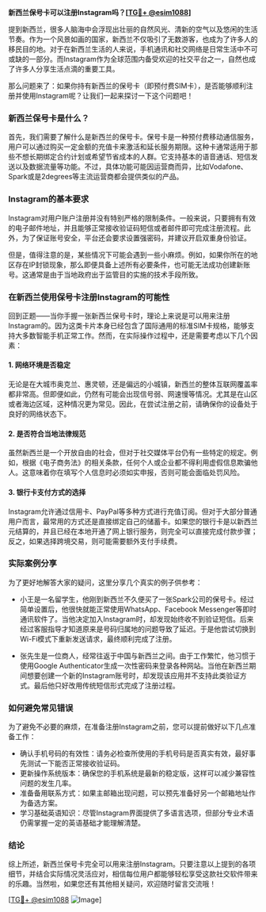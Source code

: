 **新西兰保号卡可以注册Instagram吗？[[TG💪+ @esim1088](https://t.me/s/esim1088)]**

提到新西兰，很多人脑海中会浮现出壮丽的自然风光、清新的空气以及悠闲的生活节奏。作为一个风景如画的国家，新西兰不仅吸引了无数游客，也成为了许多人的移民目的地。对于在新西兰生活的人来说，手机通讯和社交网络是日常生活中不可或缺的一部分。而Instagram作为全球范围内备受欢迎的社交平台之一，自然也成了许多人分享生活点滴的重要工具。

那么问题来了：如果你持有新西兰的保号卡（即预付费SIM卡），是否能够顺利注册并使用Instagram呢？让我们一起来探讨一下这个问题吧！

### 新西兰保号卡是什么？

首先，我们需要了解什么是新西兰的保号卡。保号卡是一种预付费移动通信服务，用户可以通过购买一定金额的充值卡来激活和延长服务期限。这种卡通常适用于那些不想长期绑定合约计划或希望节省成本的人群。它支持基本的语音通话、短信发送以及数据流量等功能。不过，具体功能可能因运营商而异，比如Vodafone、Spark或是2degrees等主流运营商都会提供类似的产品。

### Instagram的基本要求

Instagram对用户账户注册并没有特别严格的限制条件。一般来说，只要拥有有效的电子邮件地址，并且能够正常接收验证码短信或者邮件即可完成注册流程。此外，为了保证账号安全，平台还会要求设置强密码，并建议开启双重身份验证。

但是，值得注意的是，某些情况下可能会遇到一些小麻烦。例如，如果你所在的地区存在IP封锁现象，那么即便具备上述所有必要条件，也可能无法成功创建新账号。这通常是由于当地政府出于监管目的实施的技术手段所致。

### 在新西兰使用保号卡注册Instagram的可能性

回到正题——当你手握一张新西兰保号卡时，理论上来说是可以用来注册Instagram的。因为这类卡片本身已经包含了国际通用的标准SIM卡规格，能够支持大多数智能手机正常工作。然而，在实际操作过程中，还是需要考虑以下几个因素：

#### 1. 网络环境是否稳定
无论是在大城市奥克兰、惠灵顿，还是偏远的小城镇，新西兰的整体互联网覆盖率都非常高。但即便如此，仍然有可能会出现信号弱、网速慢等情况。尤其是在山区或者海边区域，这种情况更为常见。因此，在尝试注册之前，请确保你的设备处于良好的网络状态下。

#### 2. 是否符合当地法律规范
虽然新西兰是一个开放自由的社会，但对于社交媒体平台仍有一些特定的规定。例如，根据《电子商务法》的相关条款，任何个人或企业都不得利用虚假信息欺骗他人。这意味着你在填写个人信息时必须如实申报，否则可能会面临处罚风险。

#### 3. 银行卡支付方式的选择
Instagram允许通过信用卡、PayPal等多种方式进行充值订阅。但对于大部分普通用户而言，最常用的方式还是直接绑定自己的储蓄卡。如果您的银行卡是以新西兰元结算的，并且已经在本地开通了网上银行服务，则完全可以直接完成付款步骤；反之，如果选择跨境交易，则可能需要额外支付手续费。

### 实际案例分享

为了更好地解答大家的疑问，这里分享几个真实的例子供参考：

- 小王是一名留学生，他刚到新西兰不久便买了一张Spark公司的保号卡。经过简单设置后，他很快就能正常使用WhatsApp、Facebook Messenger等即时通讯软件了。当他决定加入Instagram时，却发现始终收不到验证短信。后来经过客服指导才知道原来是号码归属地的问题导致了延迟。于是他尝试切换到Wi-Fi模式下重新发送请求，最终顺利完成了注册。
  
- 张先生是一位商人，经常往返于中国与新西兰之间。由于工作繁忙，他习惯于使用Google Authenticator生成一次性密码来登录各种网站。当他在新西兰期间想要创建一个新的Instagram账号时，却发现该应用并不支持此类验证方式。最后他只好改用传统短信形式完成了注册过程。

### 如何避免常见错误

为了避免不必要的麻烦，在准备注册Instagram之前，您可以提前做好以下几点准备工作：

- 确认手机号码的有效性：请务必检查所使用的手机号码是否真实有效，最好事先测试一下能否正常接收验证码。
- 更新操作系统版本：确保您的手机系统是最新的稳定版，这样可以减少兼容性问题的发生几率。
- 准备备用联系方式：如果主邮箱出现问题，可以预先准备好另一个邮箱地址作为备选方案。
- 学习基础英语知识：尽管Instagram界面提供了多语言选项，但部分专业术语仍需掌握一定的英语基础才能理解清楚。

### 结论

综上所述，新西兰保号卡完全可以用来注册Instagram。只要注意以上提到的各项细节，并结合实际情况灵活应对，相信每位用户都能够轻松享受这款社交软件带来的乐趣。当然啦，如果您还有其他相关疑问，欢迎随时留言交流哦！

[[TG💪+ @esim1088](https://t.me/s/esim1088) ![Image](https://i.postimg.cc/4NQfJmqS/Snipaste-2025-05-13-00-14-12.png)]